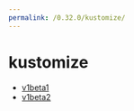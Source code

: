 ```yaml
---
permalink: /0.32.0/kustomize/
---
```


# kustomize



* [v1beta1](v1beta1/index.md)
* [v1beta2](v1beta2/index.md)